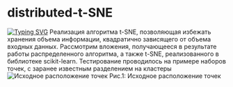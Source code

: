 # distributed-t-SNE
<!---Пример кода-->
[![Typing SVG](https://readme-typing-svg.herokuapp.com?color=%2336BCF7&lines=distributed-t-SNE)](https://git.io/typing-svg)
Реализация алгоритма t-SNE, позволяющая избежать хранения объема информации, квадратично зависящего от объема входных данных.
Рассмотрим вложения, получающееся в результате работы распределенного
алгоритма, а также t-SNE, реализованного в библиотеке scikit-learn. Тестирование проводилось на примере наборов точек, с заранее известным разделением на
кластеры
![Исходное расположение точек](https://github.com/Marchukova01/distributed-t-SNE/assets/90204625/cc5065c8-9a5e-4eab-a127-aeb9f3cc16fb)
Рис.1: Исходное расположение точек
